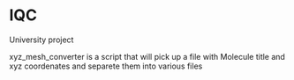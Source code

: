 # IQC
University project

xyz_mesh_converter is a script that will pick up a file with Molecule title and xyz coordenates and separete them into various files
